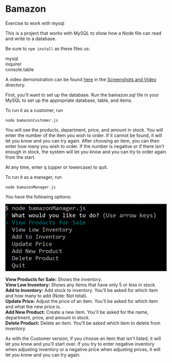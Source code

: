 # Bamazon
Exercise to work with mysql

This is a project that works with MySQL to show how a Node file can read and write to a database.

Be sure to `npm install` as these files us:

mysql  
inquirer  
console.table

A video demonstration can be found [here](Screenshots%20and%20Video/Bamazon-Demonstration.mp4) in the [Screenshots and Video](Screenshots%20and%20Video) directory.

First, you'll want to set up the database.  Run the bamazon.sql file in your MySQL to set up the appropriate database, table, and items.

To run it as a customer, run

```
node bamazonCustomer.js
```

You will see the products, department, price, and amount in stock.  You will enter the number of the item you wish to order.  If it cannot be found, it will let you know and you can try again.  After choosing an item, you can then enter how many you wish to order.  If the number is negative or if there isn't enough in stock, the system will let you know and you can try to order again from the start.

At any time, enter q (upper or lowercase) to quit.

To run it as a manager, run

```
node bamazonManager.js
```

You have the following options:

![bamazonManager](Screenshots%20and%20Video/bamazonManager-1.png "Bamazon Manager Console")

**View Products for Sale:**  Shows the inventory.  
**View Low Inventory:**  Shows any items that have only 5 or less in stock.  
**Add to Inventory:**  Add stock to inventory.  You'll be asked for which item and how many to add (Note:  Not total).  
**Update Price:**  Adjust the price of an item.  You'll be asked for which item and what the new price is.  
**Add New Product:**  Create a new item.  You'll be asked for the name, department, price, and amount in stock.  
**Delete Product:**  Delete an item.  You'll be asked which item to delete from inventory.

As with the Customer version, if you choose an item that isn't listed, it will let you know and you'll start over.  If you try to enter negative inventory when adjusting inventory or a negative price when adjusting prices, it will let you know and you can try again.
